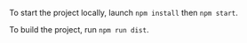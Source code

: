 To start the project locally, launch `npm install` then `npm start`.

To build the project, run `npm run dist`.